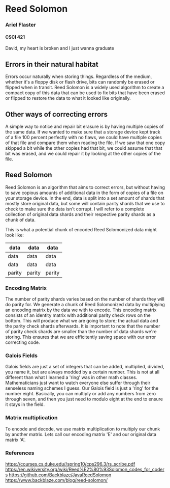 # Reed Solomon
### Ariel Flaster 
#### CSCI 421
David, my heart is broken and I just wanna graduate

## Errors in their natural habitat

Errors occur naturally when storing things. Regardless of the medium, whether it's a floppy disk or flash drive, bits can randomly be erased or 
flipped when in transit. Reed Solomon is a widely used algorithm to create a compact copy of this data that can be used to fix bits that have 
been erased or flipped to restore the data to what it looked like originally.


## Other ways of correcting errors

A simple way to notice and repair bit erasure is by having multiple copies of the same data. If we wanted to make sure that a storage device kept 
track of a file 100 percent perfectly with no flaws, we could have multiple copies of that file and compare them when reading the file. If we saw 
that one copy skipped a bit while the other copies had that bit, we could assume that that bit was erased, and we could repair it by looking at the
other copies of the file. 


## Reed Solomon

Reed Solomon is an algorithm that aims to correct errors, but without having to save copious amounts of additional data in the form of copies of a 
file on your storage device. In the end, data is split into a set amount of shards that mostly store original data, but some will contain parity 
shards that we use to check to make sure the data isn't corrupt.  I will refer to a complete collection of original data shards and their respective
parity shards as a chunk of data. 

This is what a potential chunk of encoded Reed Solomonized data might look like:

| data | data | data |
|--|--|--|
| data | data | data |
| data | data | data |
| parity | parity | parity |

### Encoding Matrix

The number of parity shards varies based on the number of shards they will do parity for. We generate a chunk of Reed Solomonized data by multiplying 
an encoding matrix by the data we with to encode. This encoding matrix consists of an identity matrix with additional parity check rows on the bottom.
This will produce what we are going to store; the actual data and the parity check shards afterwards. It is important to note that the number of parity 
check shards are smaller than the number of data shards we're storing. This ensures that we are efficitently saving space with our error correcting code.

### Galois Fields

Galois fields are just a set of integers that can be added, multiplied, divided, you name it, but are always modded by a certain number. This is not
at all different than what I learned a 'ring' was in other math classes. Mathematicians just want to watch everyone else suffer through their 
senseless naming schemes I guess. Our Galois field is just a 'ring' for the number eight. Basically, you can multiply or add any numbers from zero 
through seven, and then you just need to modulo eight at the end to ensure it stays in the field. 

### Matrix multiplication

To encode and decode, we use matrix multiplication to multiply our chunk by another matrix. Lets call our encoding matrix 'E' and our original 
data matrix 'A'. 


### References
https://courses.cs.duke.edu//spring10/cps296.3/rs_scribe.pdf
https://en.wikiversity.org/wiki/Reed%E2%80%93Solomon_codes_for_coders
https://github.com/Backblaze/JavaReedSolomon
https://www.backblaze.com/blog/reed-solomon/


